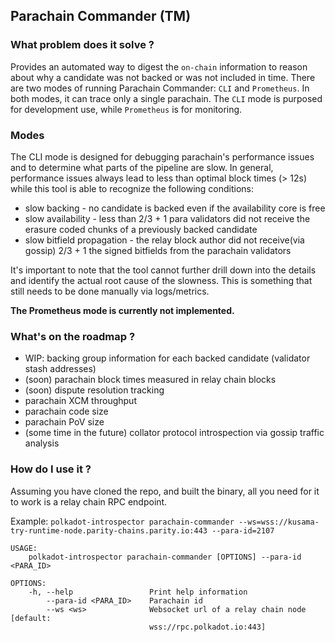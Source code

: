 ## Parachain Commander (TM)
### What problem does it solve ?
Provides an automated way to digest the `on-chain` information to reason about why a candidate was not backed or was not included in time.
There are two modes of running Parachain Commander: `CLI` and `Prometheus`. In both modes, it can trace only a single parachain. The `CLI` mode is purposed for development use, while `Prometheus` is for monitoring.

### Modes
The CLI mode is designed for debugging parachain's performance issues and to determine what parts of the pipeline are slow.
In general, performance issues always lead to less than optimal block times (> 12s) while this tool is able to recognize the following conditions:
- slow backing - no candidate is backed even if the availability core is free
- slow availability - less than 2/3 + 1 para validators did not receive the erasure coded chunks of a previously backed candidate
- slow bitfield propagation - the relay block author did not receive(via gossip) 2/3 + 1 the signed bitfields from the parachain validators

It's important to note that the tool cannot further drill down into the details and identify the actual root cause of the slowness. This is something that still needs to be done manually via logs/metrics.

**The Prometheus mode is currently not implemented.**

### What's on the roadmap ?
- WIP: backing group information for each backed candidate (validator stash addresses)
- (soon) parachain block times measured in relay chain blocks
- (soon) dispute resolution tracking
- parachain XCM throughput
- parachain code size
- parachain PoV size
- (some time in the future) collator protocol introspection via gossip traffic analysis

### How do I use it ?
Assuming you have cloned the repo, and built the binary, all you need for it to work is a relay chain RPC endpoint.

Example: `polkadot-introspector parachain-commander --ws=wss://kusama-try-runtime-node.parity-chains.parity.io:443 --para-id=2107`

```
USAGE:
    polkadot-introspector parachain-commander [OPTIONS] --para-id <PARA_ID>

OPTIONS:
    -h, --help                 Print help information
        --para-id <PARA_ID>    Parachain id
        --ws <ws>              Websocket url of a relay chain node [default:
                               wss://rpc.polkadot.io:443]
```

